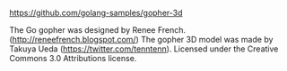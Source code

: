 https://github.com/golang-samples/gopher-3d

The Go gopher was designed by Renee French. (http://reneefrench.blogspot.com/) The gopher 3D model was made by Takuya Ueda (https://twitter.com/tenntenn). Licensed under the Creative Commons 3.0 Attributions license.
